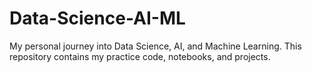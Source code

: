 # Data-Science-AI-ML
My personal journey into Data Science, AI, and Machine Learning. This repository contains my practice code, notebooks, and projects.

